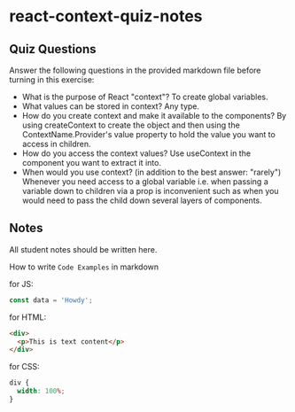# react-context-quiz-notes

## Quiz Questions

Answer the following questions in the provided markdown file before turning in this exercise:

- What is the purpose of React "context"?
  To create global variables.
- What values can be stored in context?
  Any type.
- How do you create context and make it available to the components?
  By using createContext to create the object and then using the ContextName.Provider's value property to hold the value you want to access in children.
- How do you access the context values?
  Use useContext in the component you want to extract it into.
- When would you use context? (in addition to the best answer: "rarely")
  Whenever you need access to a global variable i.e. when passing a variable down to children via a prop is inconvenient such as when you would need to pass the child down several layers of components.

## Notes

All student notes should be written here.

How to write `Code Examples` in markdown

for JS:

```javascript
const data = 'Howdy';
```

for HTML:

```html
<div>
  <p>This is text content</p>
</div>
```

for CSS:

```css
div {
  width: 100%;
}
```

